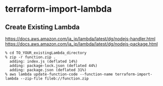# terraform-import-lambda

## Create Existing Lambda

https://docs.aws.amazon.com/ja_jp/lambda/latest/dg/nodejs-handler.html
https://docs.aws.amazon.com/ja_jp/lambda/latest/dg/nodejs-package.html

```
% cd TO_YOUR_existingLambda_directory
% zip -r function.zip .
  adding: index.js (deflated 14%)
  adding: package-lock.json (deflated 44%)
  adding: package.json (deflated 31%)
% aws lambda update-function-code --function-name terraform-import-lambda --zip-file fileb://function.zip
```
